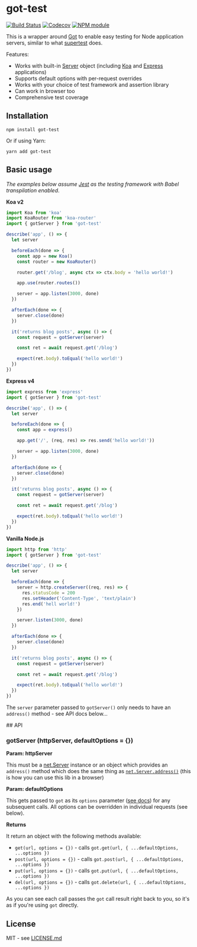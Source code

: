 # got-test

[![Build Status](https://secure.travis-ci.org/hiddentao/got-test.svg?branch=master)](http://travis-ci.org/hiddentao/got-test)
[![Codecov](https://codecov.io/gh/hiddentao/got-test/branch/master/graph/badge.svg)](https://codecov.io/gh/hiddentao/got-test)
[![NPM module](https://badge.fury.io/js/got-test.svg)](https://badge.fury.io/js/got-test)



This is a wrapper around [Got](https://www.npmjs.com/package/got) to enable
easy testing for Node application servers, similar to what [supertest](https://github.com/visionmedia/supertest) does.

Features:

* Works with built-in [Server](https://nodejs.org/dist/latest-v8.x/docs/api/net.html#net_class_net_server) object (including [Koa](https://github.com/koajs/koa) and [Express](https://expressjs.com/) applications)
* Supports default options with per-request overrides
* Works with your choice of test framework and assertion library
* Can work in browser too
* Comprehensive test coverage

## Installation

```shell
npm install got-test
```
Or if using Yarn:

```shell
yarn add got-test
```

## Basic usage

_The examples below assume [Jest](http://facebook.github.io/jest/) as the testing framework with Babel transpilation enabled_.

**Koa v2**

```js
import Koa from 'koa'
import KoaRouter from 'koa-router'
import { gotServer } from 'got-test'

describe('app', () => {
  let server

  beforeEach(done => {
    const app = new Koa()
    const router = new KoaRouter()

    router.get('/blog', async ctx => ctx.body = 'hello world!')

    app.use(router.routes())

    server = app.listen(3000, done)
  })

  afterEach(done => {
    server.close(done)
  })

  it('returns blog posts', async () => {
    const request = gotServer(server)

    const ret = await request.get('/blog')

    expect(ret.body).toEqual('hello world!')
  })
})
```

**Express v4**

```js
import express from 'express'
import { gotServer } from 'got-test'

describe('app', () => {
  let server

  beforeEach(done => {
    const app = express()

    app.get('/', (req, res) => res.send('hello world!'))

    server = app.listen(3000, done)
  })

  afterEach(done => {
    server.close(done)
  })

  it('returns blog posts', async () => {
    const request = gotServer(server)

    const ret = await request.get('/blog')

    expect(ret.body).toEqual('hello world!')
  })
})
```

**Vanilla Node.js**

```js
import http from 'http'
import { gotServer } from 'got-test'

describe('app', () => {
  let server

  beforeEach(done => {
    server = http.createServer((req, res) => {
      res.statusCode = 200
      res.setHeader('Content-Type', 'text/plain')
      res.end('hell world!')
    })

    server.listen(3000, done)
  })

  afterEach(done => {
    server.close(done)
  })

  it('returns blog posts', async () => {
    const request = gotServer(server)

    const ret = await request.get('/blog')

    expect(ret.body).toEqual('hello world!')
  })
})
```

The `server` parameter passed to `gotServer()` only needs to have an `address()`
method - see API docs below...


## API

### gotServer (httpServer, defaultOptions = {})

**Param: httpServer**

This must be a [net.Server](https://nodejs.org/dist/latest-v8.x/docs/api/net.html#net_class_net_server) instance or an
object which provides an `address()` method which does the same thing as
[`net.Server.address()`](https://nodejs.org/dist/latest-v8.x/docs/api/net.html#net_server_address) (this is how you can use this lib in a browser)

**Param: defaultOptions**

This gets passed to `got` as its `options` parameter ([see docs](https://www.npmjs.com/package/got#goturl-options)) for any subsequent
calls. All options can be overridden in individual requests (see below).

**Returns**

It return an object with the following methods available:

* `get(url, options = {})` - calls `got.get(url, { ...defaultOptions, ...options })`
* `post(url, options = {})` - calls `got.post(url, { ...defaultOptions, ...options })`
* `put(url, options = {})` - calls `got.put(url, { ...defaultOptions, ...options })`
* `del(url, options = {})` - calls `got.delete(url, { ...defaultOptions, ...options })`

As you can see each call passes the `got` call result right back to you, so it's
as if you're using `got` directly.

## License

MIT - see [LICENSE.md](LICENSE.md)
